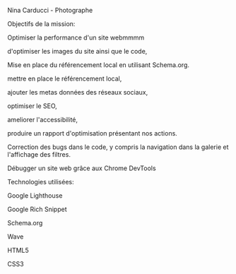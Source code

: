 Nina Carducci - Photographe 




Objectifs de la mission:




Optimiser la performance d'un site webmmmm

d'optimiser les images du site ainsi que le code,

Mise en place du référencement local en utilisant Schema.org.

mettre en place le référencement local,

ajouter les metas données des réseaux sociaux,

optimiser le SEO,

ameliorer l'accessibilité,

produire un rapport d'optimisation présentant nos actions.

Correction des bugs dans le code, y compris la navigation dans la galerie et l'affichage des filtres.

Débugger un site web grâce aux Chrome DevTools




Technologies utilisées:




Google Lighthouse

Google Rich Snippet

Schema.org

Wave

HTML5

CSS3
